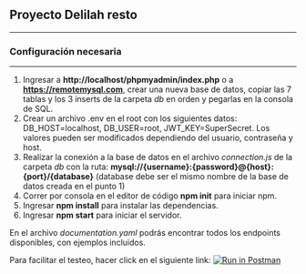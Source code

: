 ## Proyecto Delilah resto

---

### Configuración necesaria

---

1. Ingresar a **http://localhost/phpmyadmin/index.php** o a **https://remotemysql.com**, crear una nueva base de datos, copiar las 7 tablas y los 3 inserts de la carpeta _db_ en orden y pegarlas en la consola de SQL.
2. Crear un archivo .env en el root con los siguientes datos: DB_HOST=localhost, DB_USER=root, JWT_KEY=SuperSecret. Los valores pueden ser modificados dependiendo del usuario, contraseña y host.
3. Realizar la conexión a la base de datos en el archivo _connection.js_ de la carpeta _db_ con la ruta: **mysql://{username}:{password}@{host}:{port}/{database}** (database debe ser el mismo nombre de la base de datos creada en el punto 1)
4. Correr por consola en el editor de código **npm init** para iniciar npm.
5. Ingresar **npm install** para instalar las dependencias.
6. Ingresar **npm start** para iniciar el servidor.

En el archivo _documentation.yaml_ podrás encontrar todos los endpoints disponibles, con ejemplos incluidos.

Para facilitar el testeo, hacer click en el siguiente link:
[![Run in Postman](https://run.pstmn.io/button.svg)](https://app.getpostman.com/run-collection/59835ad1ff0174bd287a)
